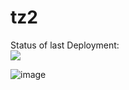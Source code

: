 # tz2
Status of last Deployment:<br>
<img src="https://github.com/junkharmony/tz2/actions/workflows/yml1.yml/badge.svg"><br>

![image](https://user-images.githubusercontent.com/93477043/196005205-164dceb4-cce3-4c04-8f74-88e30b436139.png)
